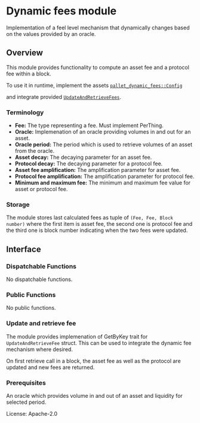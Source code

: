 # Dynamic fees module

Implementation of a feel level mechanism that dynamically changes based on the values provided by an oracle.

## Overview

This module provides functionality to compute an asset fee and a protocol fee within a block.

To use it in runtime, implement the assets [`pallet_dynamic_fees::Config`]()

and integrate provided [`UpdateAndRetrieveFees`]().

### Terminology

* **Fee:** The type representing a fee. Must implement PerThing.
* **Oracle:** Implemenation of an oracle providing volumes in and out for an asset.
* **Oracle period:** The period which is used to retrieve volumes of an asset from the oracle.
* **Asset decay:** The decaying parameter for an asset fee.
* **Protocol decay:** The decaying parameter for a protocol fee.
* **Asset fee amplification:** The amplification parameter for asset fee.
* **Protocol fee amplification:** The amplification parameter for protocol fee.
* **Minimum and maximum fee:** The minimum and maximum fee value for asset or protocol fee.

### Storage

The module stores last calculated fees as tuple of `(Fee, Fee, Block number)` where the first item is asset fee, 
the second one is protocol fee and the third one is block number indicating when the two fees were updated.

## Interface

### Dispatchable Functions

No dispatchable functions.

### Public Functions

No public functions.

### Update and retrieve fee

The module provides implemenation of GetByKey trait for `UpdateAndRetrieveFee` struct.
This can be used to integrate the dynamic fee mechanism where desired.

On first retrieve call in a block, the asset fee as well as the protocol are updated and new fees are returned.

### Prerequisites

An oracle which provides volume in and out of an asset and liquidity for selected period.

License: Apache-2.0
